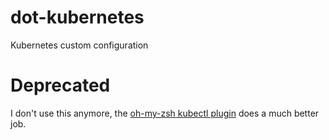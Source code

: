 # dot-kubernetes
Kubernetes custom configuration

# Deprecated

I don't use this anymore, the [oh-my-zsh kubectl plugin](https://github.com/robbyrussell/oh-my-zsh/tree/master/plugins/kubectl) does a much better job.
